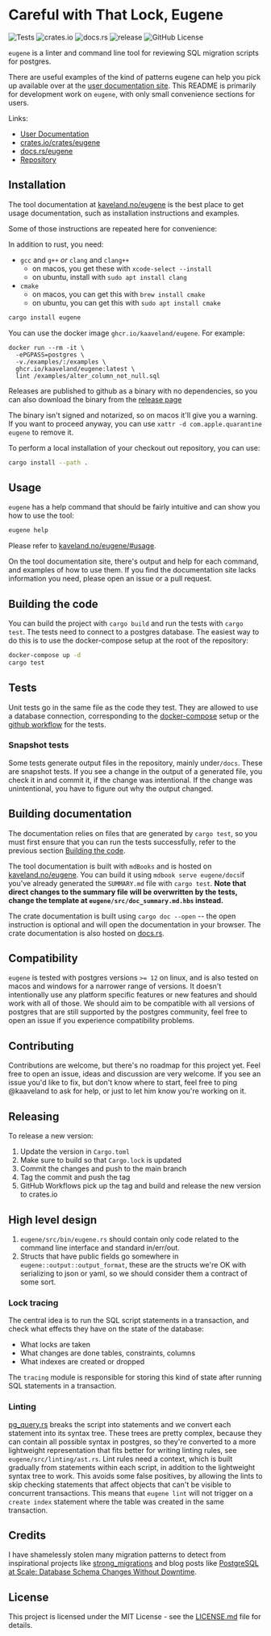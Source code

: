 # Careful with That Lock, Eugene

![Tests](https://github.com/kaaveland/eugene/actions/workflows/run_tests.yml/badge.svg?branch=main)
![crates.io](https://img.shields.io/crates/v/eugene.svg)
![docs.rs](https://img.shields.io/docsrs/eugene)
![release](https://img.shields.io/github/release-date/kaaveland/eugene)
![GitHub License](https://img.shields.io/github/license/kaaveland/eugene)

`eugene` is a linter and command line tool for reviewing SQL migration scripts for postgres. 

There are useful examples of the kind of patterns eugene can help you pick up
available over at the [user documentation site](https://kaveland.no/eugene). This README
is primarily for development work on `eugene`, with only small convenience sections
for users.

Links:

- [User Documentation](https://kaveland.no/eugene)
- [crates.io/crates/eugene](https://crates.io/crates/eugene)
- [docs.rs/eugene](https://docs.rs/eugene)
- [Repository](https://github.com/kaaveland/eugene)

## Installation

The tool documentation at [kaveland.no/eugene](https://kaveland.no/eugene) is the 
best place to get usage documentation, such as installation instructions and examples.

Some of those instructions are repeated here for convenience:

In addition to rust, you need:

- `gcc` and `g++` *or* `clang` and `clang++`
   + on macos, you get these with `xcode-select --install`
   + on ubuntu, install with `sudo apt install clang`
- `cmake`
   + on macos, you can get this with `brew install cmake`
   + on ubuntu, you can get this with `sudo apt install cmake`

```bash
cargo install eugene
```

You can use the docker image `ghcr.io/kaaveland/eugene`. For example:

```shell
docker run --rm -it \
  -ePGPASS=postgres \
  -v./examples/:/examples \
  ghcr.io/kaaveland/eugene:latest \
  lint /examples/alter_column_not_null.sql
```

Releases are published to github as a binary with no dependencies, so you can
also download the binary from the [release page](https://github.com/kaaveland/eugene/releases)

The binary isn't signed and notarized, so on macos it'll give you a warning. If you
want to proceed anyway, you can use `xattr -d com.apple.quarantine eugene` to remove it.

To perform a local installation of your checkout out repository, you can use:

```bash
cargo install --path .
```

## Usage

`eugene` has a help command that should be fairly intuitive and can show you how to use the tool:

```bash
eugene help
```

Please refer to [kaveland.no/eugene/#usage](https://kaveland.no/eugene/#usage).

On the tool documentation site, there's output and help for each command,
and examples of how to use them. If you find the documentation site lacks
information you need, please open an issue or a pull request.

## Building the code

You can build the project with `cargo build` and run the tests with 
`cargo test`. The tests need to connect to a postgres database. The
easiest way to do this is to use the docker-compose setup at the root
of the repository:

```bash
docker-compose up -d
cargo test
```
## Tests

Unit tests go in the same file as the code they test. They are 
allowed to use a database connection, corresponding to the 
[docker-compose](https://github.com/kaaveland/eugene/blob/main/docker-compose.yml) setup 
or the [github workflow](https://github.com/kaaveland/eugene/blob/main/.github/workflows/run_tests.yml)
for the tests.

### Snapshot tests

Some tests generate output files in the repository, mainly under`/docs`. These 
are snapshot tests. If you see a change in the output of a generated file, you check
it in and commit it, if the change was intentional. If the change was unintentional,
you have to figure out why the output changed.

## Building documentation

The documentation relies on files that are generated by `cargo test`,
so you must first ensure that you can run the tests successfully,
refer to the previous section [Building the code](#building-the-code).

The tool documentation is built with `mdBooks` and is hosted on
[kaveland.no/eugene](https://kaveland.no/eugene). You can build it
using `mdbook serve eugene/docs`if you've already generated the
`SUMMARY.md` file with `cargo test`. **Note that direct changes to the
summary file will be overwritten by the tests, change the template
at `eugene/src/doc_summary.md.hbs` instead.**

The crate documentation is built using `cargo doc --open` -- the
open instruction is optional and will open the documentation in your
browser. The crate documentation is also hosted on 
[docs.rs](https://docs.rs/eugene/).

## Compatibility

`eugene` is tested with postgres versions `>= 12` on linux, and is
also tested on macos and windows for a narrower range of versions. 
It doesn't intentionally use any platform specific features or new 
features and should work with all of those. We should aim to be
compatible with all versions of postgres that are still supported 
by the postgres community, feel free to open an issue if you 
experience compatibility problems.

## Contributing

Contributions are welcome, but there's no roadmap for this project yet.
Feel free to open an issue, ideas and discussion are very welcome. If
you see an issue you'd like to fix, but don't know where to start, feel
free to ping @kaaveland to ask for help, or just to let him know you're
working on it.

## Releasing

To release a new version:
1. Update the version in `Cargo.toml`
2. Make sure to build so that `Cargo.lock` is updated
3. Commit the changes and push to the main branch
4. Tag the commit and push the tag
5. GitHub Workflows pick up the tag and build and release the new version to crates.io

## High level design

1. `eugene/src/bin/eugene.rs` should contain only code related to the command line interface 
   and standard in/err/out.
2. Structs that have public fields go somewhere in `eugene::output::output_format`, these
   are the structs we're OK with serializing to json or yaml, so we should consider them
   a contract of some sort.

### Lock tracing

The central idea is to run the SQL script statements in a transaction, and check what effects
they have on the state of the database:

- What locks are taken
- What changes are done tables, constraints, columns
- What indexes are created or dropped

The `tracing` module is responsible for storing this kind of state after running SQL statements
in a transaction.


### Linting

[pg_query.rs](https://github.com/pganalyze/pg_query.rs) breaks the script into statements and we convert
each statement into its syntax tree. These trees are pretty complex, because they can contain all possible
syntax in postgres, so they're converted to a more lightweight representation that fits better
for writing linting rules, see `eugene/src/linting/ast.rs`. Lint rules need a context, which is built gradually
from statements within each script, in addition to the lightweight syntax tree to work. This avoids some
false positives, by allowing the lints to skip checking statements that affect objects that can't be visible
to concurrent transactions. This means that `eugene lint` will not trigger on a `create index` statement
where the table was created in the same transaction.

## Credits

I have shamelessly stolen many migration patterns to detect from inspirational projects like
[strong_migrations](https://github.com/ankane/strong_migrations) and blog posts like
[PostgreSQL at Scale: Database Schema Changes Without Downtime](https://medium.com/paypal-tech/postgresql-at-scale-database-schema-changes-without-downtime-20d3749ed680).

## License

This project is licensed under the MIT License - see the [LICENSE.md](LICENSE.md) file for details.
